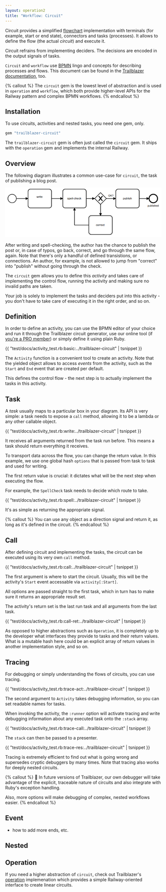 ```yaml
---
layout: operation2
title: "Workflow: Circuit"
---
```


Circuit provides a simplified [flowchart](https://en.wikipedia.org/wiki/Flowchart) implementation with terminals (for example, start or end state), connectors and tasks (processes). It allows to define the flow (the actual *circuit*) and execute it.

Circuit refrains from implementing deciders. The decisions are encoded in the output signals of tasks.

`Circuit` and `workflow` use [BPMN](http://www.bpmn.org/) lingo and concepts for describing processes and flows. This document can be found in the [Trailblazer documentation](http://trailblazer.to/gems/workflow/circuit.html), too.

{% callout %}
The `circuit` gem is the lowest level of abstraction and is used in `operation` and `workflow`, which both provide higher-level APIs for the Railway pattern and complex BPMN workflows.
{% endcallout %}

## Installation

To use circuits, activities and nested tasks, you need one gem, only.

```ruby
gem "trailblazer-circuit"
```

The `trailblazer-circuit` gem is often just called the `circuit` gem. It ships with the `operation` gem and implements the internal Railway.

## Overview

The following diagram illustrates a common use-case for `circuit`, the task of publishing a blog post.

<img src="/images/diagrams/blog-bpmn1.png">

After writing and spell-checking, the author has the chance to publish the post or, in case of typos, go back, correct, and go through the same flow, again. Note that there's only a handful of defined transistions, or connections. An author, for example, is not allowed to jump from "correct" into "publish" without going through the check.

The `circuit` gem allows you to define this *activity* and takes care of implementing the control flow, running the activity and making sure no invalid paths are taken.

Your job is solely to implement the tasks and deciders put into this activity - you don't have to take care of executing it in the right order, and so on.

## Definition

In order to define an activity, you can use the BPMN editor of your choice and run it through the Trailblazer circuit generator, use our online tool (if [you're a PRO member](http://pro.trailblazer.to)) or simply define it using plain Ruby.

{{ "test/docs/activity_test.rb:basic:../trailblazer-circuit" | tsnippet }}

The `Activity` function is a convenient tool to create an activity. Note that the yielded object allows to access *events* from the activity, such as the `Start` and `End` event that are created per default.

This defines the control flow - the next step is to actually implement the tasks in this activity.

## Task

A *task* usually maps to a particular box in your diagram. Its API is very simple: a task needs to expose a `call` method, allowing it to be a lambda or any other callable object.

{{ "test/docs/activity_test.rb:write:../trailblazer-circuit" | tsnippet }}

It receives all arguments returned from the task run before. This means a task should return everything it receives.

To transport data across the flow, you can change the return value. In this example, we use one global hash `options` that is passed from task to task and used for writing.

The first return value is crucial: it dictates what will be the next step when executing the flow.

For example, the `SpellCheck` task needs to decide which route to take.

{{ "test/docs/activity_test.rb:spell:../trailblazer-circuit" | tsnippet }}

It's as simple as returning the appropriate signal.

{% callout %}
You can use any object as a direction signal and return it, as long as it's defined in the circuit.
{% endcallout %}

## Call

After defining circuit and implementing the tasks, the circuit can be executed using its very own `call` method.

{{ "test/docs/activity_test.rb:call:../trailblazer-circuit" | tsnippet }}

The first argument is where to start the circuit. Usually, this will be the activity's `Start` event accessable via `activity[:Start]`.

All options are passed straight to the first task, which in turn has to make sure it returns an appropriate result set.

The activity's return set is the last run task and all arguments from the last task.

{{ "test/docs/activity_test.rb:call-ret:../trailblazer-circuit" | tsnippet }}

As opposed to higher abstractions such as `Operation`, it is completely up to the developer what interfaces they provide to tasks and their return values. What is a mutable hash here could be an explicit array of return values in another implementation style, and so on.

## Tracing

For debugging or simply understanding the flows of circuits, you can use tracing.

{{ "test/docs/activity_test.rb:trace-act:../trailblazer-circuit" | tsnippet }}

The second argument to `Activity` takes debugging information, so you can set readable names for tasks.

When invoking the activity, the `:runner` option will activate tracing and write debugging information about any executed task onto the `:stack` array.

{{ "test/docs/activity_test.rb:trace-call:../trailblazer-circuit" | tsnippet }}

The `stack` can then be passed to a presenter.

{{ "test/docs/activity_test.rb:trace-res:../trailblazer-circuit" | tsnippet }}

Tracing is extremely efficient to find out what is going wrong and supersedes cryptic debuggers by many times. Note that tracing also works for deeply nested circuits.

{% callout %}
🌅 In future versions of Trailblazer, our own debugger will take advantage of the explicit, traceable nature of circuits and also integrate with Ruby's exception handling.

Also, more options will make debugging of complex, nested workflows easier.
{% endcallout %}

## Event

* how to add more ends, etc.

## Nested

## Operation

If you need a higher abstraction of `circuit`, check out Trailblazer's [operation](localhost:4000/gems/operation/2.0/api.html) implemenation which provides a simple Railway-oriented interface to create linear circuits.

<!-- ## minimize Nil errors

* kw args guard input

## ARCHITECTURE

* Theoretically, you can build any network of circuits with `Circuit`, only.
* DSL: `Activity` helps you building circuits and wiring them by exposing its events.
* `Task` is Options::KW. It will be converted to be its own circuit, so you can override and change things like KWs, what is returned, etc. ==> do some benchmarks, and play with circuit-compiled.

* An `Operation` simply is a `circuit`, with a limited, linear-only flow.



## Activity

An `Activity` has start and end events. While *events* in BPMN have behavior and might trigger listeners, in `circuit` an event is simply a state. The activity always ends in an `End` state. It's up to the user to interpret and trigger behavior.



## TODO:

* oPTIONS::kW
 -->

